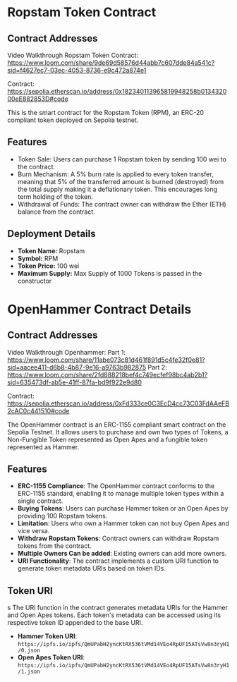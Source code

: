 # Ropstam Token Contract

## Contract Addresses

Video Walkthrough Ropstam Token Contract: https://www.loom.com/share/9de69d58576d44abb7c607dde84a541c?sid=f4627ec7-03ec-4053-8736-e9c472a874e1

Contract: https://sepolia.etherscan.io/address/0x182340113965819948258b013432000eE882853D#code

This is the smart contract for the Ropstam Token (RPM), an ERC-20 compliant token deployed on Sepolia testnet.

## Features

- Token Sale: Users can purchase 1 Ropstam token by sending 100 wei to the contract.
- Burn Mechanism: A 5% burn rate is applied to every token transfer, meaning that 5% of the transferred amount is burned (destroyed) from the total supply making it a deflationary token. This encourages long term holding of the token.
- Withdrawal of Funds: The contract owner can withdraw the Ether (ETH) balance from the contract.

## Deployment Details

- **Token Name:** Ropstam
- **Symbol:** RPM
- **Token Price:** 100 wei
- **Maximum Supply:** Max Supply of 1000 Tokens is passed in the constructor

# OpenHammer Contract Details

## Contract Addresses

Video Walkthrough Openhammer: 
Part 1: https://www.loom.com/share/11abe073c81d461f891d5c4fe32f0e81?sid=aacee411-d6b8-4b87-9e16-a9763b982875
Part 2: https://www.loom.com/share/2fd888218bef4c749ecfef98bc4ab2b1?sid=635473df-ab5e-41ff-87fa-bd9f922e9d80

Contract: https://sepolia.etherscan.io/address/0xFd333ce0C3EcD4cc73C03FdAAeFB2cAC0c441510#code

The OpenHammer contract is an ERC-1155 compliant smart contract on the Sepolia Testnet. It allows users to purchase and own two types of Tokens, a Non-Fungible Token represented as Open Apes and a fungible token represented as Hammer.

## Features

- **ERC-1155 Compliance**: The OpenHammer contract conforms to the ERC-1155 standard, enabling it to manage multiple token types within a single contract.
- **Buying Tokens**: Users can purchase Hammer token or an Open Apes by providing 100 Ropstam tokens.
- **Limitation**: Users who own a Hammer token can not buy Open Apes and vice versa.
- **Withdraw Ropstam Tokens**: Contract owners can withdraw Ropstam tokens from the contract.
- **Multiple Owners Can be added**: Existing owners can add more owners.
- **URI Functionality**: The contract implements a custom URI function to generate token metadata URIs based on token IDs.

## Token URI
s
The URI function in the contract generates metadata URIs for the Hammer and Open Apes tokens. Each token's metadata can be accessed using its respective token ID appended to the base URI.

- **Hammer Token URI**: `https://ipfs.io/ipfs/QmUPabH2yncKtRX536tVMd14VEo4RpUF15ATsVw8n3ryH1/0.json`
- **Open Apes Token URI**: `https://ipfs.io/ipfs/QmUPabH2yncKtRX536tVMd14VEo4RpUF15ATsVw8n3ryH1/1.json`
